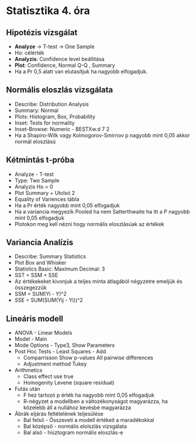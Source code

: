 # Statisztika 4. óra 

## Hipotézis vizsgálat 

+ **Analyze** -> T-test -> One Sample 
+ Ho: célérték
+ **Analyzis**: Confidence level beállítása 
+ **Plot**: Confidence, Normal Q-Q , Summary
+ Ha a Pr 0,5 alatt van elutasítjuk ha nagyobb elfogadjuk. 

## Normális eloszlás vizsgálata 

+ Describe: Distribution Analysis 
+ Summary: Normal
+ Plots: Histogram, Box, Probability
+ Inset: Tests for normality 
+ Inset-Browse: Numeric - BESTXw.d 7 2 
+ Ha a Shapiro-Wilk vagy Kolmogorov-Smirnov p nagyobb mint 0,05 akkor normál eloszlású 

## Kétmintás t-próba 
+ Analyze - T-test 
+ Type: Two Sample 
+ Analyzis Ho = 0 
+ Plot Summary + Utolsó 2 
+ Equality of Variences tábla 
+ Ha a Pr érték nagyobb mint 0,05 elfogadjuk 
+ Ha a variancia megyezik Pooled ha nem Satterthwaite ha itt a P nagyobb mint 0,05 elfogadjuk 
+ Plotokon meg kell nézni hogy normális eloszlásúak az értékek 


## Variancia Analízis 
+ Describe: Summary Statistics
+ Plot Box and Whisker
+ Statistics Basic: Maximum Decimal: 3
+ SST = SSM + SSE
+ Az értékekeket kivonjuk a teljes minta átlagából négyzetre emeljük és összegezzük 
+ SSM = SUM(Yi - Y)^2 
+ SSE = SUM(SUM(Yij - Yi))^2

## Lineáris modell 
+ ANOVA - Linear Models
+ Model - Main 
+ Mode Options - Type3, Show Parameters
+ Post Hoc Tests - Least Squares - Add 
  + Comparrisson Show p-values All pairwise differences
  + Adjustment method Tukey 
+ Arithmetics 
  + Class effect use true 
  + Homogenity Levene (square residual)
+ Futás után 
  + F hez tartozó p érték ha nagyobb mint 0,05 elfogadjuk 
  + R-négyzet a modellben a változékonyságot magyarázza, ha közelebb áll a nullához kevésbé magyarázza 
+ Ábrák eljárás feltételének teljesülése 
  + Bal felső - Összeveti a modell értékeit a maradékokkal 
  + Bal középső - normális elolszlás vizsgálata 
  + Bal alsó - hisztogram normális eloszlás-e 